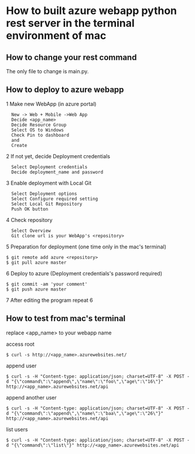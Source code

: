 # How to built azure webapp python rest server in the terminal environment of mac

## How to change your rest command
The only file to change is main.py.  

## How to deploy to azure webapp
1 Make new WebApp (in azure portal)  
```
  New -> Web + Mobile ->Web App
  Decide <app_name>
  Decide Resource Group
  Select OS to Windows
  Check Pin to dashboard
  and
  Create
```
2 If not yet, decide Deployment credentials  
```
  Select Deployment credentials
  Decide deployment_name and password
```
3 Enable deployment with Local Git  
```
  Select Deployment options
  Select Configure required setting
  Select Local Git Repository
  Push OK button
```
4 Check repository  
```
  Select Overview
  Git clone url is your WebApp's <repository>
```
5 Preparation for deployment (one time only in the mac's terminal)  
```
$ git remote add azure <repository>
$ git pull azure master
```
6 Deploy to azure (Deployment credentials's password required)  
```
$ git commit -am 'your comment'
$ git push azure master
```
7 After editing the program repeat 6  

## How to test from mac's terminal
replace \<app_name\> to your webapp name  

access root  
```
$ curl -s http://<app_name>.azurewebsites.net/  
```
append user  
```
$ curl -s -H "Content-type: application/json; charset=UTF-8" -X POST -d "{\"command\":\"append\",\"name\":\"foo\",\"age\":\"16\"}" http://<app_name>.azurewebsites.net/api  
```
append another user  
```
$ curl -s -H "Content-type: application/json; charset=UTF-8" -X POST -d "{\"command\":\"append\",\"name\":\"baa\",\"age\":\"26\"}" http://<app_name>.azurewebsites.net/api  
```
list users  
```
$ curl -s -H "Content-type: application/json; charset=UTF-8" -X POST -d "{\"command\":\"list\"}" http://<app_name>.azurewebsites.net/api
```
